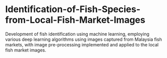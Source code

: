 # Identification-of-Fish-Species-from-Local-Fish-Market-Images
Development of fish identification using machine learning, employing various deep learning algorithms using images captured from Malaysia fish markets, with image pre-processing implemented and applied to the local fish market images.
